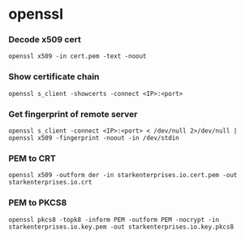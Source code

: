 # openssl

### Decode x509 cert

```
openssl x509 -in cert.pem -text -noout
```

### Show certificate chain

```
openssl s_client -showcerts -connect <IP>:<port>
```

### Get fingerprint of remote server

```
openssl s_client -connect <IP>:<port> < /dev/null 2>/dev/null | openssl x509 -fingerprint -noout -in /dev/stdin
```

### PEM to CRT
```
openssl x509 -outform der -in starkenterprises.io.cert.pem -out starkenterprises.io.crt
```

### PEM to PKCS8
```
openssl pkcs8 -topk8 -inform PEM -outform PEM -nocrypt -in starkenterprises.io.key.pem -out starkenterprises.io.key.pkcs8
```

